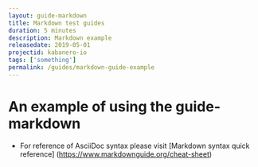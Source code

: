 ```yaml
---
layout: guide-markdown
title: Markdown test guides
duration: 5 minutes
description: Markdown example
releasedate: 2019-05-01
projectid: kabanero-io
tags: ['something']
permalink: /guides/markdown-guide-example
---
```


# An example of using the guide-markdown

* For reference of AsciiDoc syntax please visit [Markdown syntax quick reference] (https://www.markdownguide.org/cheat-sheet)